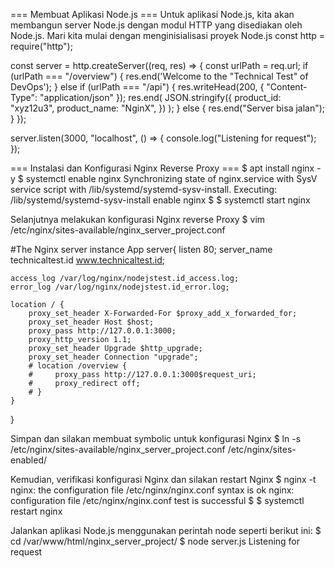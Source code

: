 === Membuat Aplikasi Node.js ===
Untuk aplikasi Node.js, kita akan membangun server Node.js dengan modul HTTP yang disediakan oleh Node.js. Mari kita mulai dengan menginisialisasi proyek Node.js
const http = require("http");

const server = http.createServer((req, res) => {
const urlPath = req.url;
  if (urlPath === "/overview") {
    res.end('Welcome to the "Technical Test" of DevOps');
  } else if (urlPath === "/api") {
    res.writeHead(200, { "Content-Type": "application/json" });
    res.end(
      JSON.stringify({
        product_id: "xyz12u3",
        product_name: "NginX",
      })
    );
  } else {
    res.end("Server bisa jalan");
  }
});

server.listen(3000, "localhost", () => {
  console.log("Listening for request");
});

=== Instalasi dan Konfigurasi Nginx Reverse Proxy ===
$ apt install nginx -y
$ systemctl enable nginx
Synchronizing state of nginx.service with SysV service script with /lib/systemd/systemd-sysv-install.
Executing: /lib/systemd/systemd-sysv-install enable nginx
$
$ systemctl start nginx

Selanjutnya melakukan konfigurasi Nginx reverse Proxy
$ vim /etc/nginx/sites-available/nginx_server_project.conf

#The Nginx server instance App
server{
    listen 80;
    server_name technicaltest.id www.technicaltest.id;

    access_log /var/log/nginx/nodejstest.id_access.log;
    error_log /var/log/nginx/nodejstest.id_error.log;

    location / {
        proxy_set_header X-Forwarded-For $proxy_add_x_forwarded_for;
        proxy_set_header Host $host;
        proxy_pass http://127.0.0.1:3000;
        proxy_http_version 1.1;
        proxy_set_header Upgrade $http_upgrade;
        proxy_set_header Connection "upgrade";
        # location /overview {
        #     proxy_pass http://127.0.0.1:3000$request_uri;
        #     proxy_redirect off;
        # }
    }
}

Simpan dan silakan membuat symbolic untuk konfigurasi Nginx
$ ln -s /etc/nginx/sites-available/nginx_server_project.conf /etc/nginx/sites-enabled/

Kemudian, verifikasi konfigurasi Nginx dan silakan restart Nginx
$ nginx -t
nginx: the configuration file /etc/nginx/nginx.conf syntax is ok
nginx: configuration file /etc/nginx/nginx.conf test is successful
$
$ systemctl restart nginx

Jalankan aplikasi Node.js menggunakan perintah node seperti berikut ini:
$ cd /var/www/html/nginx_server_project/
$ node server.js
Listening for request

